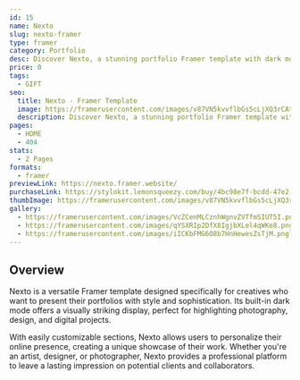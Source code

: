 ```yaml
---
id: 15
name: Nexto
slug: nexto-framer
type: framer
category: Portfolio
desc: Discover Nexto, a stunning portfolio Framer template with dark mode, customizable layouts, and an elegant design to showcase your creative work.
price: 0
tags:
  - GIFT
seo:
  title: Nexto - Framer Template
  image: https://framerusercontent.com/images/v87VN5kvvflbGs5cLjXQ3rCAtY.png?scale-down-to=512
  description: Discover Nexto, a stunning portfolio Framer template with dark mode, customizable layouts, and an elegant design to showcase your creative work.
pages:
  - HOME
  - 404
stats:
  - 2 Pages
formats:
  - framer
previewLink: https://nexto.framer.website/
purchaseLink: https://stylokit.lemonsqueezy.com/buy/4bc98e7f-bcdd-47e2-9180-be8c11174e5b
thumbImage: https://framerusercontent.com/images/v87VN5kvvflbGs5cLjXQ3rCAtY.png?scale-down-to=512
gallery:
  - https://framerusercontent.com/images/VcZCenMLCznhWgnvZVTfmSIUT5I.png?scale-down-to=1024
  - https://framerusercontent.com/images/qYSXRIp2DfX8IgjbXLel4qWKe8.png?scale-down-to=1024
  - https://framerusercontent.com/images/iICKbFMG6O8b7HnHewesZsTjM.png?scale-down-to=1024
---
```


## Overview

Nexto is a versatile Framer template designed specifically for creatives who want to present their portfolios with style and sophistication. Its built-in dark mode offers a visually striking display, perfect for highlighting photography, design, and digital projects.

With easily customizable sections, Nexto allows users to personalize their online presence, creating a unique showcase of their work. Whether you're an artist, designer, or photographer, Nexto provides a professional platform to leave a lasting impression on potential clients and collaborators.
